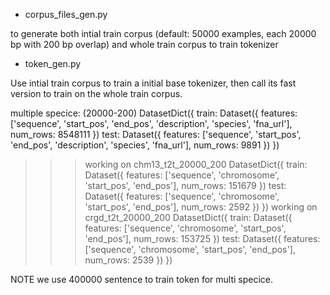 - corpus_files_gen.py

to generate both intial train corpus (default: 50000 examples, each 20000 bp with 200 bp overlap) and whole train corpus to train tokenizer

- token_gen.py

Use intial train corpus to train a initial base tokenizer, then call its fast version to train on the whole train corpus.


multiple specice: (20000-200)
DatasetDict({
    train: Dataset({
        features: ['sequence', 'start_pos', 'end_pos', 'description', 'species', 'fna_url'],
        num_rows: 8548111
    })
    test: Dataset({
        features: ['sequence', 'start_pos', 'end_pos', 'description', 'species', 'fna_url'],
        num_rows: 9891
    })
})


>>> working on chm13_t2t_20000_200
DatasetDict({
    train: Dataset({
        features: ['sequence', 'chromosome', 'start_pos', 'end_pos'],
        num_rows: 151679
    })
    test: Dataset({
        features: ['sequence', 'chromosome', 'start_pos', 'end_pos'],
        num_rows: 2592
    })
})
>>> working on crgd_t2t_20000_200
DatasetDict({
    train: Dataset({
        features: ['sequence', 'chromosome', 'start_pos', 'end_pos'],
        num_rows: 153725
    })
    test: Dataset({
        features: ['sequence', 'chromosome', 'start_pos', 'end_pos'],
        num_rows: 2539
    })
})

NOTE we use 400000 sentence to train token for multi specice.


